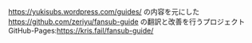 https://yukisubs.wordpress.com/guides/ の内容を元にした  
https://github.com/zeriyu/fansub-guide の翻訳と改善を行うプロジェクト  
GitHub-Pages:https://kris.fail/fansub-guide/
